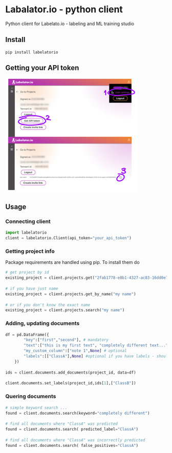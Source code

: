 Labalator.io - python client
==========================

Python client for Labelato.io - labeling and ML training studio


## Install
```
pip install labelatorio
```

## Getting your API token
![Click on "user" icon in the rigth-top corner, select "User settings". Click on Get API token. Copy token into clipboard. ](/docs/get_token.png "Get your api token")



## Usage


### Connecting client
```python
import labelatorio
client = labelatorio.Client(api_token="your_api_token")
```

### Getting project info

Package requirements are handled using pip. To install them do

```python
# get project by id
existing_project = client.projects.get("2fab1778-e8b1-4327-ac83-16dd0e783ab4")

# if you have just name
existing_project = client.projects.get_by_name("my name")

# or if you don't know the exact name
existing_project = client.projects.search("my name")
```

### Adding, updating documents

```python
df = pd.DataFrame({
        "key":["first","second"], # mandatory
        "text":["this is my first text", "completely different text..."],  # mandatory
        "my_custom_column":["note 1",None] # optional
        "labels":[["ClassA"],None] #optional if you have labels - should be defined in project
    })

ids = client.documents.add_documents(project_id, data=df)

client.documents.set_labels(project_id,ids[1],["ClassB"])
```

### Quering documents

```python
# simple keyword search ... 
found = client.documents.search(keyword="completely different") 

# find all documents where "ClassA" was predicted
found = client.documents.search( predicted_label="ClassA")

# find all documents where "ClassA" was incorrectly predicted
found = client.documents.search( false_positives="ClassA")

```